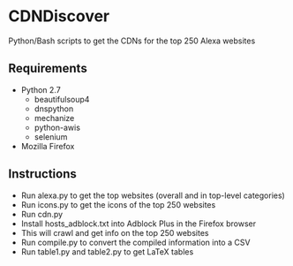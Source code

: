 # CDNDiscover
Python/Bash scripts to get the CDNs for the top 250 Alexa websites

## Requirements
- Python 2.7
    * beautifulsoup4
    * dnspython
    * mechanize
    * python-awis
    * selenium
- Mozilla Firefox

## Instructions
- Run alexa.py to get the top websites (overall and in top-level categories)
- Run icons.py to get the icons of the top 250 websites
- Run cdn.py
- Install hosts_adblock.txt into Adblock Plus in the Firefox browser
- This will crawl and get info on the top 250 websites
- Run compile.py to convert the compiled information into a CSV
- Run table1.py and table2.py to get LaTeX tables
